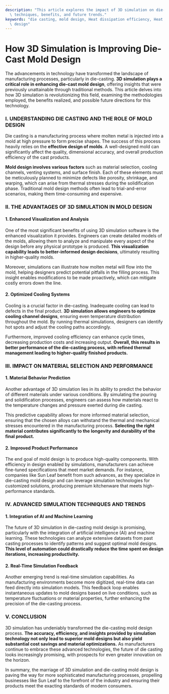 ```yaml
---
description: "This article explores the impact of 3D simulation on die-cast mold design, discussing\
  \ techniques, benefits, and future trends."
keywords: "die casting, mold design, Heat dissipation efficiency, Heat dissipation optimization\
  \ design"
---
```

# How 3D Simulation is Improving Die-Cast Mold Design

The advancements in technology have transformed the landscape of manufacturing processes, particularly in die-casting. **3D simulation plays a critical role in enhancing die-cast mold design**, offering insights that were previously unattainable through traditional methods. This article delves into how 3D simulation is revolutionizing this field, examining the methodologies employed, the benefits realized, and possible future directions for this technology.

### I. UNDERSTANDING DIE CASTING AND THE ROLE OF MOLD DESIGN

Die casting is a manufacturing process where molten metal is injected into a mold at high pressure to form precise shapes. The success of this process heavily relies on the **effective design of molds**. A well-designed mold can significantly affect the quality, dimensional accuracy, and overall production efficiency of the cast products. 

**Mold design involves various factors** such as material selection, cooling channels, venting systems, and surface finish. Each of these elements must be meticulously planned to minimize defects like porosity, shrinkage, and warping, which can arise from thermal stresses during the solidification phase. Traditional mold design methods often lead to trial-and-error scenarios, making them time-consuming and expensive.

### II. THE ADVANTAGES OF 3D SIMULATION IN MOLD DESIGN

#### 1. Enhanced Visualization and Analysis

One of the most significant benefits of using 3D simulation software is the enhanced visualization it provides. Engineers can create detailed models of the molds, allowing them to analyze and manipulate every aspect of the design before any physical prototype is produced. **This visualization capability leads to better-informed design decisions**, ultimately resulting in higher-quality molds.

Moreover, simulations can illustrate how molten metal will flow into the mold, helping designers predict potential pitfalls in the filling process. This insight enables modifications to be made proactively, which can mitigate costly errors down the line.

#### 2. Optimized Cooling Systems

Cooling is a crucial factor in die-casting. Inadequate cooling can lead to defects in the final product. **3D simulation allows engineers to optimize cooling channel designs**, ensuring even temperature distribution throughout the mold. By running thermal simulations, designers can identify hot spots and adjust the cooling paths accordingly.

Furthermore, improved cooling efficiency can enhance cycle times, decreasing production costs and increasing output. **Overall, this results in better performance of the die-casting process, with refined thermal management leading to higher-quality finished products.**

### III. IMPACT ON MATERIAL SELECTION AND PERFORMANCE

#### 1. Material Behavior Prediction

Another advantage of 3D simulation lies in its ability to predict the behavior of different materials under various conditions. By simulating the pouring and solidification processes, engineers can assess how materials react to the temperature changes and pressure exerted during die casting.

This predictive capability allows for more informed material selection, ensuring that the chosen alloys can withstand the thermal and mechanical stresses encountered in the manufacturing process. **Selecting the right material contributes significantly to the longevity and durability of the final product.**

#### 2. Improved Product Performance

The end goal of mold design is to produce high-quality components. With efficiency in design enabled by simulations, manufacturers can achieve fine-tuned specifications that meet market demands. For instance, companies like Sun Leaf benefit from such advances, as they specialize in die-casting mold design and can leverage simulation technologies for customized solutions, producing premium kitchenware that meets high-performance standards.

### IV. ADVANCED SIMULATION TECHNIQUES AND TRENDS

#### 1. Integration of AI and Machine Learning

The future of 3D simulation in die-casting mold design is promising, particularly with the integration of artificial intelligence (AI) and machine learning. These technologies can analyze extensive datasets from past casting processes to identify patterns and suggest optimal mold designs. **This level of automation could drastically reduce the time spent on design iterations, increasing productivity.**

#### 2. Real-Time Simulation Feedback

Another emerging trend is real-time simulation capabilities. As manufacturing environments become more digitized, real-time data can feed directly into simulation models. This feedback loop enables instantaneous updates to mold designs based on live conditions, such as temperature fluctuations or material properties, further enhancing the precision of the die-casting process.

### V. CONCLUSION

3D simulation has undeniably transformed the die-casting mold design process. **The accuracy, efficiency, and insights provided by simulation technology not only lead to superior mold designs but also yield substantial cost savings and material optimizations.** As manufacturers continue to embrace these advanced technologies, the future of die casting looks increasingly promising, with prospects for even greater innovation on the horizon. 

In summary, the marriage of 3D simulation and die-casting mold design is paving the way for more sophisticated manufacturing processes, propelling businesses like Sun Leaf to the forefront of the industry and ensuring their products meet the exacting standards of modern consumers.

